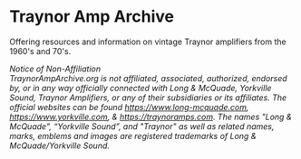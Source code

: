 # Traynor Amp Archive
Offering resources and information on vintage Traynor amplifiers from the 1960's and 70's. 


*​Notice of Non-Affiliation <br>
TraynorAmpArchive.org is not affiliated, associated, authorized, endorsed by, or in any way officially connected with Long & McQuade, Yorkville Sound, Traynor Amplifiers, or any of their subsidiaries or its affiliates. The official websites can be found https://www.long-mcquade.com, https://www.yorkville.com, & https://traynoramps.com. The names "Long & McQuade", “Yorkville Sound”, and "Traynor" as well as related names, marks, emblems and images are registered trademarks of Long & McQuade/Yorkville Sound.*

